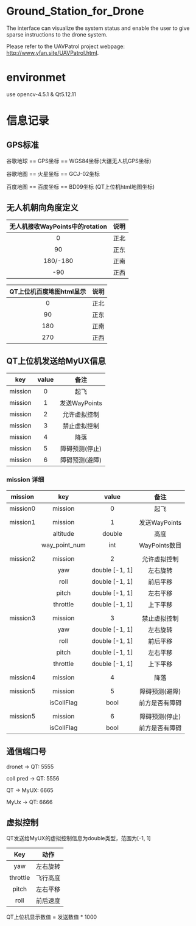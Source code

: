 # Ground_Station_for_Drone
The interface can visualize the system status and enable the user to give sparse instructions to the drone system.

Please refer to the UAVPatrol project webpage: http://www.yfan.site/UAVPatrol.html.

# environmet

use opencv-4.5.1 & Qt5.12.11

# 信息记录

## GPS标准

谷歌地球 == GPS坐标 == WGS84坐标(大疆无人机GPS坐标)

谷歌地图 == 火星坐标 == GCJ-02坐标

百度地图 == 百度坐标 == BD09坐标 (QT上位机html地图坐标)

## 无人机朝向角度定义

|无人机接收WayPoints中的rotation|说明|
|:-:|:-:|
|0|正北|
|90|正东|
|180/-180|正南|
|-90|正西|

|QT上位机百度地图html显示|说明|
|:-:|:-:|
|0|正北|
|90|正东|
|180|正南|
|270|正西|

## QT上位机发送给MyUX信息

|key|value|备注|
|:-:|:-:|:-:|
|mission|0|起飞|
|mission|1|发送WayPoints|
|mission|2|允许虚拟控制|
|mission|3|禁止虚拟控制|
|mission|4|降落|
|mission|5|障碍预测(停止)|
|mission|6|障碍预测(避障)|

### mission 详细
|mission|key|value|备注|
|:-:|:-:|:-:|:-:|
|mission0|mission|0|起飞|
|||||
|mission1|mission|1|发送WayPoints|
||altitude|double|高度|
||way_point_num|int|WayPoints数目|
|||||
|mission2|mission|2|允许虚拟控制|
||yaw|double [-1, 1]|左右旋转|
||roll|double [-1, 1]|前后平移|
||pitch|double [-1, 1]|左右平移|
||throttle|double [-1, 1]|上下平移|
|||||
|mission3|mission|3|禁止虚拟控制|
||yaw|double [-1, 1]|左右旋转|
||roll|double [-1, 1]|前后平移|
||pitch|double [-1, 1]|左右平移|
||throttle|double [-1, 1]|上下平移|
|||||
|mission4|mission|4|降落|
|||||
|mission5|mission|5|障碍预测(避障)|
||isCollFlag|bool|前方是否有障碍|
|||||
|mission5|mission|6|障碍预测(停止)|
||isCollFlag|bool|前方是否有障碍|

## 通信端口号

dronet -> QT: 5555

coll pred -> QT: 5556

QT -> MyUX: 6665

MyUx -> QT: 6666

## 虚拟控制

QT发送给MyUX的虚拟控制信息为double类型，范围为[-1, 1]

|Key|动作|
|:-:|:-:|
|yaw|左右旋转|
|throttle|飞行高度|
|pitch|左右平移|
|roll|前后速度|

QT上位机显示数值 = 发送数值 * 1000
